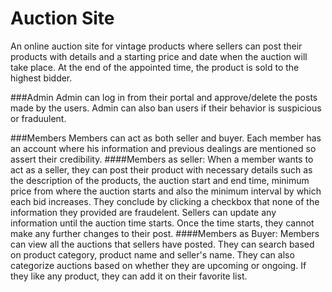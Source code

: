 # Auction Site

An online auction site for vintage products where sellers can post their products with details and a starting price and date when the auction will take place. At the end of the appointed time, the product is sold to the highest bidder.

###Admin
Admin can log in from their portal and approve/delete the posts made by the users. Admin can also ban users if their behavior is suspicious or fraduulent.

###Members
Members can act as both seller and buyer. Each member has an account where his information and previous dealings are mentioned so assert their credibility. 
####Members as seller: 
When a member wants to act as a seller, they can post their product with necessary details such as the description of the products, the auction start and end time, minimum price from where the auction starts and also the minimum interval by which each bid increases. They conclude by clicking a checkbox that none of the information they provided are fraudelent. Sellers can update any information until the auction time starts. Once the time starts, they cannot make any further changes to their post.
####Members as Buyer:
Members can view all the auctions that sellers have posted. They can search based on product category, product name and seller's name. They can also categorize auctions based on whether they are upcoming or ongoing. If they like any product, they can add it on their favorite list.
